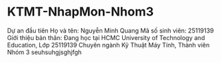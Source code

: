# KTMT-NhapMon-Nhom3
Dự an đầu tiên
Họ và tên: Nguyễn Minh Quang
Mã số sinh viên: 25119139
Giới thiệu bản thân: Đang học tại HCMC University of Technology and Education, Lớp 25119139 Chuyên ngành Kỹ Thuật Máy Tính, Thành viên Nhóm 3
seuhsuhgjsghjfgh